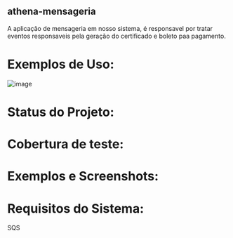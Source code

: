 ## athena-mensageria
A aplicação de mensageria em nosso sistema, é responsavel por tratar eventos responsaveis pela geração do certificado e boleto paa pagamento. 
# Exemplos de Uso:

![image](https://github.com/athenasacademy/athena-handling/assets/106875411/1be77c5c-e3ee-4d55-aba6-cba631e59c31)


# Status do Projeto:
# Cobertura de teste:
# Exemplos e Screenshots:

# Requisitos do Sistema:
SQS
